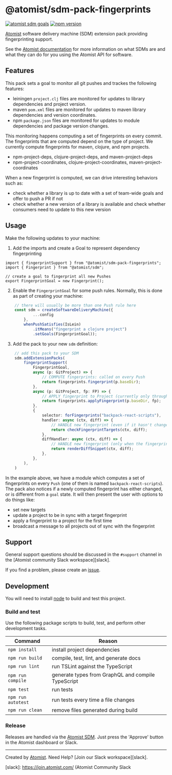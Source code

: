 # @atomist/sdm-pack-fingerprints

[![atomist sdm goals](http://badge.atomist.com/T29E48P34/atomist/sdm-pack-fingerprints/04e080df-3333-4783-82d3-a4c76637827b)](https://app.atomist.com/workspace/T29E48P34)
[![npm version](https://img.shields.io/npm/v/@atomist/sdm-pack-fingerprint/next.svg)](https://www.npmjs.com/package/@atomist/sdm-pack-fingerprint/v/next)

[Atomist][atomist] software delivery machine (SDM) extension pack
providing fingerprinting support.

See the [Atomist documentation][atomist-doc] for more information on
what SDMs are and what they can do for you using the Atomist API for
software.

[atomist-doc]: https://docs.atomist.com/ (Atomist Documentation)

## Features

This pack sets a goal to monitor all git pushes and trackes the following features:

* leiningen `project.clj` files are monitored for updates to library dependencies and project version.
* maven `pom.xml` files are monitored for updates to maven library dependencies and version coordinates.
* npm `package.json` files are monitored for updates to module dependencies and package version changes.

This monitoring happens computing a set of fingerprints on every commit.  The fingerprints that are computed
depend on the type of project.  We currently compute fingerprints for maven, clojure, and npm projects.

* npm-project-deps, clojure-project-deps, and maven-project-deps
* npm-project-coordinates, clojure-project-coordinates, maven-project-coordinates

When a new fingerprint is computed, we can drive interesting behaviors such as:

* check whether a library is up to date with a set of team-wide goals and offer to push a PR if not
* check whether a new version of a library is available and check whether consumers need to update to this new version

## Usage

Make the following updates to your machine:

1. Add the imports and create a Goal to represent dependency fingerprinting

```
import { fingerprintSupport } from "@atomist/sdm-pack-fingerprints";
import { Fingerprint } from "@atomist/sdm";

// create a goal to fingerprint all new Pushes
export FingerprintGoal = new Fingerprint();
```

2. Enable the `FingerprintGoal` for some push rules.  Normally, this is done as part of creating your machine:

```ts
    // there will usually be more than one Push rule here
    const sdm = createSoftwareDeliveryMachine({
            ...config
        },
        whenPushSatisfies(IsLein)
            .itMeans("fingerprint a clojure project")
            .setGoals(FingerprintGoal));

```

3.  Add the pack to your new `sdm` definition:

```ts
    // add this pack to your SDM
    sdm.addExtensionPacks(
        fingerprintSupport(
            FingerprintGoal,
            async (p: GitProject) => {
                // COMPUTE fingerprints: called on every Push
                return fingerprints.fingerprint(p.baseDir);
            },
            async (p: GitProject, fp: FP) => {
                // APPLY fingerprint to Project (currently only through user actions in chat)
                return fingerprints.applyFingerprint(p.baseDir, fp);
            },
            {
                selector: forFingerprints("backpack-react-scripts"),
                handler: async (ctx, diff) => {
                    // HANDLE new fingerprint (even if it hasn't changed in this push)
                    return checkFingerprintTargets(ctx, diff);
                },
                diffHandler: async (ctx, diff) => {
                    // HANDLE new fingerprint (only when the fingerprint sha is updated)
                    return renderDiffSnippet(ctx, diff);
                },
            },
        ),
    )
```

In the example above, we have a module which computes a set of fingerprints on every `Push` (one of them is named `backpack-react-scripts`).  The pack also notices if a newly
computed fingerprint has either changed, or is different from a `goal` state.  It will then present the user with options to do things like:

* set new targets 
* update a project to be in sync with a target fingerprint
* apply a fingerprint to a project for the first time
* broadcast a message to all projects out of sync with the fingerprint

## Support

General support questions should be discussed in the `#support`
channel in the [Atomist community Slack workspace][slack].

If you find a problem, please create an [issue][].

[issue]: https://github.com/atomist/sdm-pack-fingerprints/issues

## Development

You will need to install [node][] to build and test this project.

[node]: https://nodejs.org/ (Node.js)

### Build and test

Use the following package scripts to build, test, and perform other
development tasks.

Command | Reason
------- | ------
`npm install` | install project dependencies
`npm run build` | compile, test, lint, and generate docs
`npm run lint` | run TSLint against the TypeScript
`npm run compile` | generate types from GraphQL and compile TypeScript
`npm test` | run tests
`npm run autotest` | run tests every time a file changes
`npm run clean` | remove files generated during build

### Release

Releases are handled via the [Atomist SDM][atomist-sdm].  Just press
the 'Approve' button in the Atomist dashboard or Slack.

[atomist-sdm]: https://github.com/atomist/atomist-sdm (Atomist Software Delivery Machine)

---

Created by [Atomist][atomist].
Need Help?  [Join our Slack workspace][slack].

[atomist]: https://atomist.com/ (Atomist - How Teams Deliver Software)
[slack]: https://join.atomist.com/ (Atomist Community Slack

